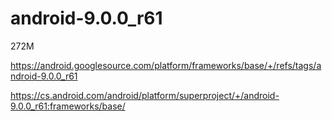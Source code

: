 # android-9.0.0_r61

272M

https://android.googlesource.com/platform/frameworks/base/+/refs/tags/android-9.0.0_r61

https://cs.android.com/android/platform/superproject/+/android-9.0.0_r61:frameworks/base/


